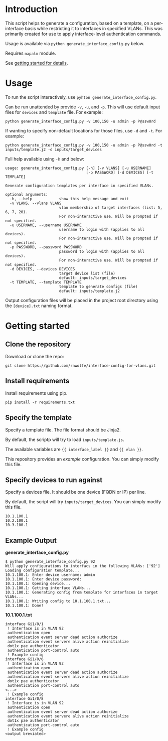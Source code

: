# Introduction
This script helps to generate a configuration, based on a template, on a per-interface basis while restricting it to interfaces in specified VLANs. This was primarily created for use to apply interface-level authentication commands.

Usage is available via `python generate_interface_config.py` below.

Requires `napalm` module.

See [getting started for details](#getting-started).

# Usage
To run the script interactively, use `pyhton generate_interface_config.py`.

Can be run unattended by provide `-v`, `-u`, and `-p`. This will use default input files for `devices` and `template` file. For example: 

```
python generate_interface_config.py -v 100,150 -u admin -p P@ssw0rd
```

If wanting to specify non-default locations for those files, use `-d` and `-t`. For example:

```
python generate_interface_config.py -v 100,150 -u admin -p P@ssw0rd -t inputs/template.j2 -d inputs/target_devices
```

Full help available using `-h` and below:
```
usage: generate_interface_config.py [-h] [-v VLANS] [-u USERNAME]
                                    [-p PASSWORD] [-d DEVICES] [-t TEMPLATE]

Generate configuration templates per interface in specified VLANs.

optional arguments:
  -h, --help            show this help message and exit
  -v VLANS, --vlans VLANS
                        vlan membership of target interfaces (list: 5, 6, 7, 20).
                        For non-interactive use. Will be prompted if not specified.
  -u USERNAME, --username USERNAME
                        username to login with (applies to all devices).
                        For non-interactive use. Will be prompted if not specified.
  -p PASSWORD, --password PASSWORD
                        password to login with (applies to all devices).
                        For non-interactive use. Will be prompted if not specified.
  -d DEVICES, --devices DEVICES
                        target device list (file)
                        default: inputs/target_devices
  -t TEMPLATE, --template TEMPLATE
                        template to generate configs (file)
                        default: inputs/template.j2
```

Output configuration files will be placed in the project root directory using the `[device].txt` naming format.

# Getting started
## Clone the repository
Download or clone the repo:
```
git clone https://github.com/rnwolfe/interface-config-for-vlans.git
```

## Install requirements
Install requirements using pip.
```
pip install -r requirements.txt
```

## Specify the template
Specify a template file. The file format should be Jinja2.

By default, the scriptp will try to load `inputs/template.js`.

The available variables are `{{ interface_label }}` and `{{ vlan }}`.

This repository provides an *example* configuration. You can simply modify this file.

## Specify devices to run against
Specify a devices file. It should be one device (FQDN or IP) per line.

By default, the script will try `inputs/target_devices`. You can simply modify this file.

```
10.1.100.1
10.2.100.1
10.3.100.1
```

## Example Output
**generate_interface_config.py**
```
$ python generate_interface_config.py 92
Will apply configurations to interfacs in the following VLANs: ['92']
Loading configuration template...
10.1.100.1: Enter device username: admin
10.1.100.1: Enter device password:
10.1.100.1: Opening device...
10.1.100.1: Getting interface VLANs...
10.1.100.1: Generating config from template for interfaces in target VLANs...
10.1.100.1: Writing config to 10.1.100.1.txt...
10.1.100.1: Done!
```

**10.1.100.1.txt**
```
interface Gi1/0/1
 ! Interface is in VLAN 92
 authentication open
 authentication event server dead action authorize
 authentication event servere alive action reinitialize
 dot1x pae authenticator
 authentication port-control auto
 ! Example config
interface Gi1/0/6
 ! Interface is in VLAN 92
 authentication open
 authentication event server dead action authorize
 authentication event servere alive action reinitialize
 dot1x pae authenticator
 authentication port-control auto
<...>
 ! Example config
interface Gi1/0/8
 ! Interface is in VLAN 92
 authentication open
 authentication event server dead action authorize
 authentication event servere alive action reinitialize
 dot1x pae authenticator
 authentication port-control auto
 ! Example config
<output breviated>
 ```
